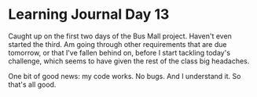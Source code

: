 # Learning Journal Day 13

Caught up on the first two days of the Bus Mall project. Haven't even started the third. Am going through other requirements that are due tomorrow, or that I've fallen behind on, before I start tackling today's challenge, which seems to have given the rest of the class big headaches.

One bit of good news: my code works. No bugs. And I understand it. So that's all good.
